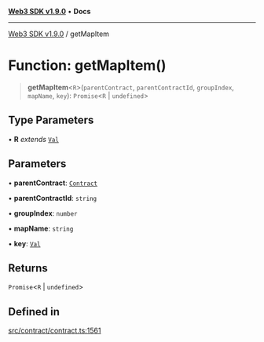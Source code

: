[**Web3 SDK v1.9.0**](../README.md) • **Docs**

***

[Web3 SDK v1.9.0](../globals.md) / getMapItem

# Function: getMapItem()

> **getMapItem**\<`R`\>(`parentContract`, `parentContractId`, `groupIndex`, `mapName`, `key`): `Promise`\<`R` \| `undefined`\>

## Type Parameters

• **R** *extends* [`Val`](../type-aliases/Val.md)

## Parameters

• **parentContract**: [`Contract`](../classes/Contract.md)

• **parentContractId**: `string`

• **groupIndex**: `number`

• **mapName**: `string`

• **key**: [`Val`](../type-aliases/Val.md)

## Returns

`Promise`\<`R` \| `undefined`\>

## Defined in

[src/contract/contract.ts:1561](https://github.com/Mystic-Nayy/alephium-web3/blob/c1afd789a197ce5fe21f08c2965942090157c33d/packages/web3/src/contract/contract.ts#L1561)
